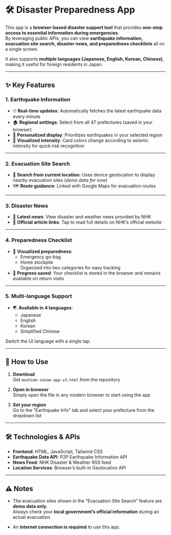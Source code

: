 # 🛠️ Disaster Preparedness App

This app is a **browser-based disaster support tool** that provides **one-stop access to essential information during emergencies**.  
By leveraging public APIs, you can view **earthquake information, evacuation site search, disaster news, and preparedness checklists** all on a single screen.  

It also supports **multiple languages (Japanese, English, Korean, Chinese)**, making it useful for foreign residents in Japan.  


---

## ✨ Key Features

### 1. Earthquake Information
- ⏱ **Real-time updates**: Automatically fetches the latest earthquake data every minute  
- 🏠 **Regional settings**: Select from all 47 prefectures (saved in your browser)  
- 🔔 **Personalized display**: Prioritizes earthquakes in your selected region  
- 🎨 **Visualized intensity**: Card colors change according to seismic intensity for quick risk recognition  

---

### 2. Evacuation Site Search
- 📍 **Search from current location**: Uses device geolocation to display nearby evacuation sites (*demo data for now*)  
- 🗺️ **Route guidance**: Linked with Google Maps for evacuation routes  

---

### 3. Disaster News
- 📰 **Latest news**: View disaster and weather news provided by NHK  
- 🔗 **Official article links**: Tap to read full details on NHK’s official website  

---

### 4. Preparedness Checklist
- 🎒 **Visualized preparedness**:  
  - Emergency go-bag  
  - Home stockpile  
  Organized into two categories for easy tracking  
- 💾 **Progress saved**: Your checklist is stored in the browser and remains available on return visits  

---

### 5. Multi-language Support
- 🌏 **Available in 4 languages**:  
  - Japanese  
  - English  
  - Korean  
  - Simplified Chinese  

Switch the UI language with a single tap.  

---

## 🚀 How to Use

1. **Download**  
   Get `moshimo-sonae-app-v3.html` from the repository  

2. **Open in browser**  
   Simply open the file in any modern browser to start using the app  

3. **Set your region**  
   Go to the "Earthquake Info" tab and select your prefecture from the dropdown list  

---

## 🛠️ Technologies & APIs

- **Frontend**: HTML, JavaScript, Tailwind CSS  
- **Earthquake Data API**: P2P Earthquake Information API  
- **News Feed**: NHK Disaster & Weather RSS feed  
- **Location Services**: Browser’s built-in Geolocation API  

---

## ⚠️ Notes

- The evacuation sites shown in the “Evacuation Site Search” feature are **demo data only**.  
  Always check your **local government’s official information** during an actual evacuation.  

- An **internet connection is required** to use this app.  
